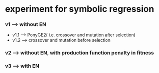 # experiment for symbolic regression
### v1 --> without EN 
- v1.1 --> PonyGE2( i.e. crossover and mutation after selection)
- v1.2 --> crossover and mutation before selection
### v2 --> without EN, with production function penalty in fitness
### v3 --> with EN
